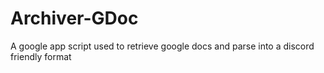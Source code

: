 # Archiver-GDoc
A google app script used to retrieve google docs and parse into a discord friendly format
